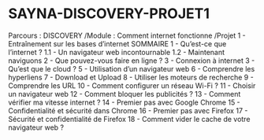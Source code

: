 # SAYNA-DISCOVERY-PROJET1
Parcours : DISCOVERY /Module : Comment internet fonctionne /Projet 1 - Entraînement sur les bases d’internet
SOMMAIRE
1 - Qu’est-ce que l’internet ?
1.1 - Un navigateur web incontournable
1.2 - Maintenant naviguons
2 - Que pouvez-vous faire en ligne ?
3 - Connexion à internet
3 - Qu’est que le cloud ?
5 - Utilisation d’un navigateur web
6 - Comprendre les hyperliens
7 - Download et Upload
8 - Utiliser les moteurs de recherche
9 - Comprendre les URL
10 - Comment configurer un réseau Wi-Fi ?
11 - Choisir un navigateur web
12 - Comment bloquer les publicités ?
13 - Comment vérifier ma vitesse internet ?
14 - Premier pas avec Google Chrome
15 - Confidentialité et sécurité dans Chrome
16 - Premier pas avec Firefox
17 - Sécurité et confidentialité de Firefox
18 - Comment vider le cache de votre navigateur web ?
